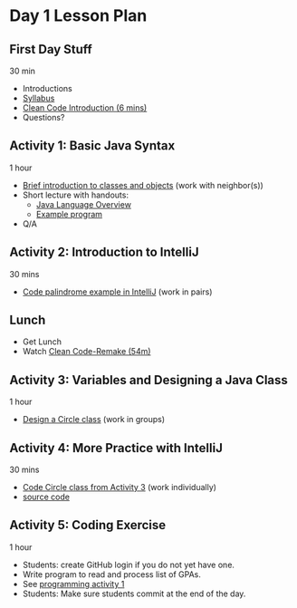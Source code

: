 # Day 1 Lesson Plan

## First Day Stuff

30 min

- Introductions
- [Syllabus](../syllabus.md)
- [Clean Code Introduction (6 mins)](https://learning.oreilly.com/videos/clean-code/9780134661742/9780134661742-CODE_01_00_00)
- Questions?

## Activity 1: Basic Java Syntax

1 hour

- [Brief introduction to classes and objects](../activities/activity1-1classesObjects.md) (work with neighbor(s))
- Short lecture with handouts:
	- [Java Language Overview](../cheatsheets/javaBasics.md)
	- [Example program](../activities/activity1-1basicJavaSyntax.md)
- Q/A

## Activity 2: Introduction to IntelliJ

30 mins

- [Code palindrome example in IntelliJ](../activities/activity1-2palindrome.md) (work in pairs)

## Lunch

- Get Lunch
- Watch [Clean Code-Remake (54m)](../videos/01-clean_code.md)

## Activity 3: Variables and Designing a Java Class

1 hour

- [Design a Circle class](../activities/activity1-3circleClass.md) (work in groups)

## Activity 4: More Practice with IntelliJ

30 mins

- [Code Circle class from Activity 3](../activities/activity1-4codeCircleClass.md) (work individually)
- [source code](https://github.com/sdp-resources/basicGraphing/releases/tag/WritingCircleAssignment)

## Activity 5: Coding Exercise

1 hour

- Students: create GitHub login if you do not yet have one.
- Write program to read and process list of GPAs.
- See [programming activity 1](../activities/activity1-5gpaCalculator.md)
- Students: Make sure students commit at the end of the day.
